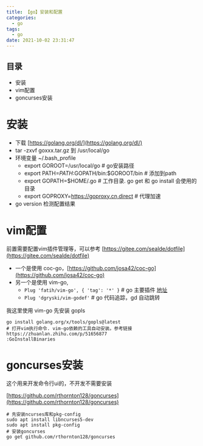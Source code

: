 ```yaml
---
title: 【go】安装和配置
categories:
  - go
tags:
  - go
date: 2021-10-02 23:31:47
---
```


## 目录

- 安装 
- vim配置
- goncurses安装

# 安装

- 下载 [https://golang.org/dl/](https://golang.org/dl/)
- tar -zxvf goxxx.tar.gz 到 /usr/local/go
- 环境变量 ~/.bash_profile
  - export GOROOT=/usr/local/go                 # go安装路径
  - export PATH=$PATH:$GOPATH/bin:$GOROOT/bin   # 添加到path
  - export GOPATH=$HOME/.go                     # 工作目录. go get 和 go install 会使用的目录
  - export GOPROXY=https://goproxy.cn,direct    # 代理加速
- go version 检测配置结果

<!-- more -->

# vim配置

前置需要配置vim插件管理等，可以参考 [https://gitee.com/sealde/dotfile](https://gitee.com/sealde/dotfile)

- 一个是使用 coc-go，[https://github.com/josa42/coc-go](https://github.com/josa42/coc-go)
- 另一个是使用 vim-go,
  - `Plug 'fatih/vim-go', { 'tag': '*' }`   # go 主要插件 [地址](https://github.com/fatih/vim-go)
  - `Plug 'dgryski/vim-godef'`              # go 代码追踪，gd 自动跳转

我这里使用 vim-go 先安装 gopls
```
go install golang.org/x/tools/gopls@latest
# 打开vim执行命令. vim-go依赖的工具自动安装。参考链接 https://zhuanlan.zhihu.com/p/51656877
:GoInstallBinaries
```

# goncurses安装

这个用来开发命令行ui的，不开发不需要安装

[https://github.com/rthornton128/goncurses](https://github.com/rthornton128/goncurses)

```
# 先安装ncurses库和pkg-config
sudo apt install libncurses5-dev
sudo apt install pkg-config
# 安装goncurses
go get github.com/rthornton128/goncurses
```

